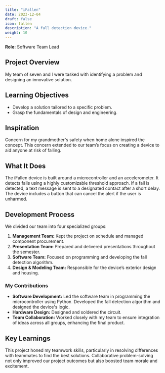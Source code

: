 ```yaml
---
title: "iFallen"
date: 2023-12-04
draft: false
icon: fallen
description: "A fall detection device."
weight: 10
---
```


**Role:** Software Team Lead

## Project Overview

My team of seven and I were tasked with identifying a problem and designing an innovative solution.

## Learning Objectives

- Develop a solution tailored to a specific problem.
- Grasp the fundamentals of design and engineering.

## Inspiration

Concern for my grandmother's safety when home alone inspired the concept. This concern extended to our team’s focus on creating a device to aid anyone at risk of falling.

## What It Does

The iFallen device is built around a microcontroller and an accelerometer. It detects falls using a highly customizable threshold approach. If a fall is detected, a text message is sent to a designated contact after a short delay. The device includes a button that can cancel the alert if the user is unharmed.

## Development Process

We divided our team into four specialized groups:

1. **Management Team:** Kept the project on schedule and managed component procurement.
2. **Presentation Team:** Prepared and delivered presentations throughout the semester.
3. **Software Team:** Focused on programming and developing the fall detection algorithm.
4. **Design & Modeling Team:** Responsible for the device’s exterior design and housing.

### My Contributions

- **Software Development:** Led the software team in programming the microcontroller using Python. Developed the fall detection algorithm and designed the device's logic.
- **Hardware Design:** Designed and soldered the circuit.
- **Team Collaboration:** Worked closely with my team to ensure integration of ideas across all groups, enhancing the final product.

## Key Learnings

This project honed my teamwork skills, particularly in resolving differences with teammates to find the best solutions. Collaborative problem-solving not only improved our project outcomes but also boosted team morale and excitement.
